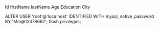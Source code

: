 Id firstName lastName Age Education City 

<!-- Practice -->
<!-- 
        select * from familyList where age >= 18 AND age <= 25;
    select * from familyList where age = 18 or age = 16;
    select * from familyList where not age = 25 and not age = 18;
    select * from familyList where age in (18, 25, 19, 33, 26) and city in ("mumbai");
    select * from familyList where age = 18;
    select * from familyList where firstName like "a%";
    select * from familyList where firstName like "a%l";
    select * from familyList where firstName like "%a";
    select * from familyList where firstName like "%__%";
    select * from familyList where firstName like "_sm%_";
    select * from familyList where firstName like "_f%__l";
    select * from familyList where firstName like "%as%";
    select * from familyList where age between 20 and 30;
    select * from familyList where age not between 20 and 30;
    select * from familylist order by age ASC;
    select * from familylist order by age DESC;
    select distinct lastName from familylist;
    select distinct city from familylist;
    select distinct education from familylist;
    select * from familylist limit 4;
    select * from familylist limit 4 offset 4;
    select count(firstName) from familylist;
    select sum(age) from familylist;
    select max(age) from familylist;
    select min(age) from familylist;
    select avg(age) from familylist;
 -->

<!-- Set to authentication for nodejs -->
 ALTER USER 'root'@'localhost' IDENTIFIED WITH mysql_native_password BY 'Mm@12378692';
flush privileges;